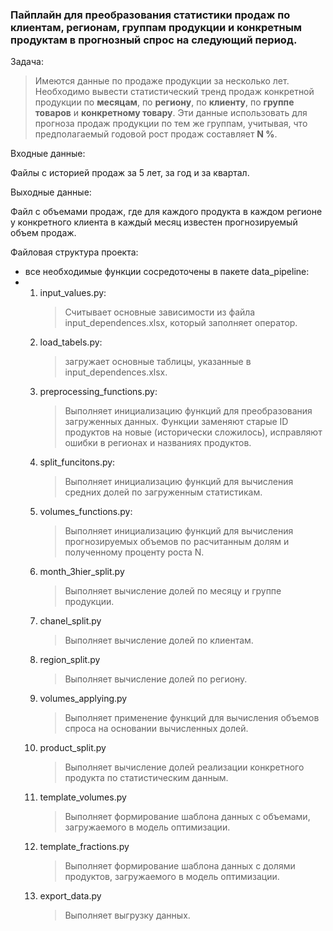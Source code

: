 ### Пайплайн для преобразования статистики продаж по клиентам, регионам, группам продукции и конкретным продуктам в прогнозный спрос на следующий период.

Задача:
>Имеются данные по продаже продукции за несколько лет. Необходимо вывести статистический тренд продаж конкретной продукции по **месяцам**, по **региону**, по **клиенту**, по **группе товаров** и **конкретному товару**.
>Эти данные использовать для прогноза продаж продукции по тем же группам, учитывая, что предполагаемый годовой рост продаж составляет **N %**.
>
Входные данные:

Файлы с историей продаж за 5 лет, за год и за квартал.

Выходные данные: 

Файл с объемами продаж, где для каждого продукта в каждом регионе у конкретного клиента в каждый месяц известен прогнозируемый объем продаж.

Файловая структура проекта:
* все необходимые функции сосредоточены в пакете data_pipeline:
* 1. input_values.py:
     >Считывает основные зависимости из файла input_dependences.xlsx, который заполняет оператор.
  2. load_tabels.py:
     >загружает основные таблицы, указанные в input_dependences.xlsx.
  3. preprocessing_functions.py:
     >Выполняет инициализацию функций для преобразования загруженных данных. Функции заменяют старые ID продуктов на новые (исторически сложилось), исправляют ошибки в регионах и названиях продуктов.
  4. split_funcitons.py:
     >Выполняет инициализацию функций для вычисления средних долей по загруженным статистикам.
  5. volumes_functions.py:
     >Выполняет инициализацию функций для вычисления прогнозируемых объемов по расчитанным долям и полученному проценту роста N.
  6. month_3hier_split.py
     >Выполняет вычисление долей по месяцу и группе продукции.
  8. chanel_split.py
     >Выполняет вычисление долей по клиентам.
  10. region_split.py
      >Выполняет вычисление долей по региону.
  12. volumes_applying.py
      >Выполняет применение функций для вычисления объемов спроса на основании вычисленных долей. 
  14. product_split.py
      >Выполняет вычисление долей реализации конкретного продукта по статистическим данным.
  16. template_volumes.py
      >Выполняет формирование шаблона данных с объемами, загружаемого в модель оптимизации.
  18. template_fractions.py
      >Выполняет формирование шаблона данных с долями продуктов, загружаемого в модель оптимизации.
  20. export_data.py
      >Выполняет выгрузку данных.
      
